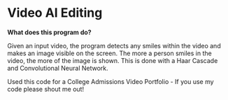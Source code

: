 # Video AI Editing

**What does this program do?**

Given an input video, the program detects any smiles within the video and makes an image visible on the screen. The more a person smiles in the video, the more of the image is shown. This is done with a Haar Cascade and Convolutional Neural Network.

Used this code for a College Admissions Video Portfolio - If you use my code please shout me out!
